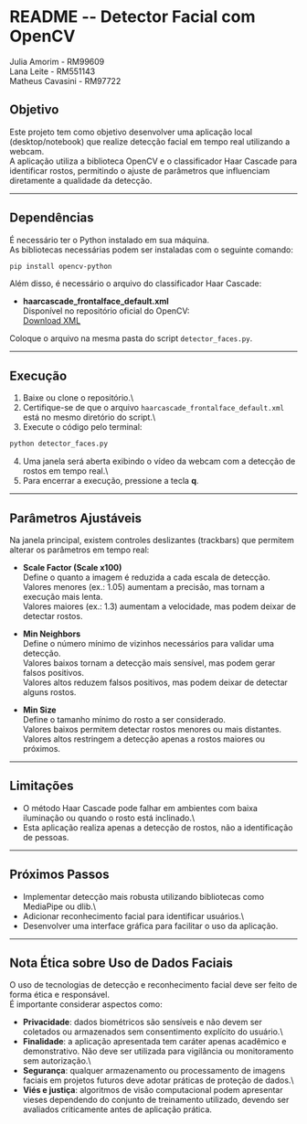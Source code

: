 # README -- Detector Facial com OpenCV

Julia Amorim - RM99609 \
Lana Leite - RM551143 \
Matheus Cavasini - RM97722

## Objetivo

Este projeto tem como objetivo desenvolver uma aplicação local
(desktop/notebook) que realize detecção facial em tempo real utilizando
a webcam.\
A aplicação utiliza a biblioteca OpenCV e o classificador Haar Cascade
para identificar rostos, permitindo o ajuste de parâmetros que
influenciam diretamente a qualidade da detecção.

------------------------------------------------------------------------

## Dependências

É necessário ter o Python instalado em sua máquina.\
As bibliotecas necessárias podem ser instaladas com o seguinte comando:

``` bash
pip install opencv-python
```

Além disso, é necessário o arquivo do classificador Haar Cascade:

-   **haarcascade_frontalface_default.xml**\
    Disponível no repositório oficial do OpenCV:\
    [Download
    XML](https://github.com/opencv/opencv/raw/master/data/haarcascades/haarcascade_frontalface_default.xml)

Coloque o arquivo na mesma pasta do script `detector_faces.py`.

------------------------------------------------------------------------

## Execução

1.  Baixe ou clone o repositório.\
2.  Certifique-se de que o arquivo `haarcascade_frontalface_default.xml`
    está no mesmo diretório do script.\
3.  Execute o código pelo terminal:

``` bash
python detector_faces.py
```

4.  Uma janela será aberta exibindo o vídeo da webcam com a detecção de
    rostos em tempo real.\
5.  Para encerrar a execução, pressione a tecla **q**.

------------------------------------------------------------------------

## Parâmetros Ajustáveis

Na janela principal, existem controles deslizantes (trackbars) que
permitem alterar os parâmetros em tempo real:

-   **Scale Factor (Scale x100)**\
    Define o quanto a imagem é reduzida a cada escala de detecção.\
    Valores menores (ex.: 1.05) aumentam a precisão, mas tornam a
    execução mais lenta.\
    Valores maiores (ex.: 1.3) aumentam a velocidade, mas podem deixar
    de detectar rostos.

-   **Min Neighbors**\
    Define o número mínimo de vizinhos necessários para validar uma
    detecção.\
    Valores baixos tornam a detecção mais sensível, mas podem gerar
    falsos positivos.\
    Valores altos reduzem falsos positivos, mas podem deixar de detectar
    alguns rostos.

-   **Min Size**\
    Define o tamanho mínimo do rosto a ser considerado.\
    Valores baixos permitem detectar rostos menores ou mais distantes.\
    Valores altos restringem a detecção apenas a rostos maiores ou
    próximos.

------------------------------------------------------------------------

## Limitações

-   O método Haar Cascade pode falhar em ambientes com baixa iluminação
    ou quando o rosto está inclinado.\
-   Esta aplicação realiza apenas a detecção de rostos, não a
    identificação de pessoas.

------------------------------------------------------------------------

## Próximos Passos

-   Implementar detecção mais robusta utilizando bibliotecas como
    MediaPipe ou dlib.\
-   Adicionar reconhecimento facial para identificar usuários.\
-   Desenvolver uma interface gráfica para facilitar o uso da aplicação.

------------------------------------------------------------------------

## Nota Ética sobre Uso de Dados Faciais

O uso de tecnologias de detecção e reconhecimento facial deve ser feito
de forma ética e responsável.\
É importante considerar aspectos como:

-   **Privacidade**: dados biométricos são sensíveis e não devem ser
    coletados ou armazenados sem consentimento explícito do usuário.\
-   **Finalidade**: a aplicação apresentada tem caráter apenas acadêmico
    e demonstrativo. Não deve ser utilizada para vigilância ou
    monitoramento sem autorização.\
-   **Segurança**: qualquer armazenamento ou processamento de imagens
    faciais em projetos futuros deve adotar práticas de proteção de
    dados.\
-   **Viés e justiça**: algoritmos de visão computacional podem
    apresentar vieses dependendo do conjunto de treinamento utilizado,
    devendo ser avaliados criticamente antes de aplicação prática.
